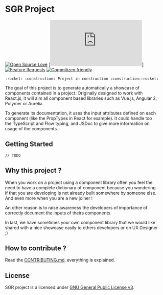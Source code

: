 SGR Project
===========

[![Open Source Love](https://badges.frapsoft.com/os/v2/open-source.png?v=103)](https://github.com/ellerbrock/open-source-badge/)
[![License: GPL v3](https://www.gnu.org/licenses/quick-guide-gplv3.fr.html)]
[![Feature Requests](http://feathub.com/js-republic/SGR?format=svg)](http://feathub.com/js-republic/SGR)
[![Commitizen friendly](https://img.shields.io/badge/commitizen-friendly-brightgreen.svg)](http://commitizen.github.io/cz-cli/)

    :rocket: :construction: Project in construction :construction::rocket:

The goal of this project is to generate automatically a showcase of components
contained in a project. Originally designed to work with React.js, it will aim all 
component based libraries such as Vue.js, Angular 2, Polymer or Aurelia.
 
To generate its documentation, it uses the input attributes defined on each component (like the PropTypes in React for example).
It could handle too the TypeScript and Flow typing, and JSDoc to give more information on usage of the components.

Getting Started
---------------

    // TODO

Why this project ?
------------------

When you work on a project using a component library often you feel the need to have a complete dictionary of component
because you wondering if that you are developing is not already built somewhere by someone else. And even more when you are a new joiner !

An other reason is to raise awareness the developers of importance of correctly document the inputs of theirs components.

In last, we have sometimes your own component library that we would like shared with a nice showcase easily to others developers or
on UX Designer ;)

How to contribute ?
-------------------

Read the [CONTRIBUTING.md](./CONTRIBUTING.md), everything is explained.

License
-------

SGR project is a licensed under [GNU General Public License v3](https://www.gnu.org/licenses/gpl-3.0.en.html).